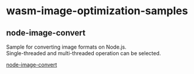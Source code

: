 # wasm-image-optimization-samples

## node-image-convert

Sample for converting image formats on Node.js.  
Single-threaded and multi-threaded operation can be selected.

[node-image-convert](./tree/master/node-image-convert)
